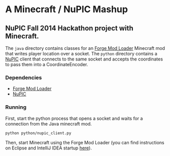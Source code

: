 # A Minecraft / NuPIC Mashup

## NuPIC Fall 2014 Hackathon project with Minecraft.

The `java` directory contains classes for an [Forge Mod Loader](http://www.minecraftforge.net/) Minecraft mod that writes player location over a socket. The `python` directory contains a [NuPIC](https://github.com/numenta/nupic) client that connects to the same socket and accepts the coordinates to pass them into a CoordinateEncoder.

### Dependencies

- [Forge Mod Loader](http://www.minecraftforge.net/)
- [NuPIC](https://github.com/numenta/nupic)

### Running

First, start the python process that opens a socket and waits for a connection from the Java minecraft mod.

    python python/nupic_client.py

Then, start Minecraft using the Forge Mod Loader (you can find instructions on Eclipse and IntelliJ IDEA startup [here](http://www.minecraftforge.net/wiki/Installation/Source)).